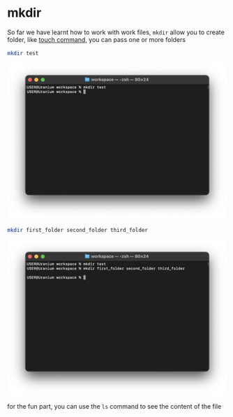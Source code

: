 # mkdir

So far we have learnt how to work with work files, `mkdir` allow you to create
folder, like [touch command](./touch.md), you can pass one or more folders

```sh
mkdir test
```

![mkdir](../../assets/shell-scripting/mkdir.png)

```sh
mkdir first_folder second_folder third_folder
```

![mkdir](../../assets/shell-scripting/mkdir-multiple.png)

for the fun part, you can use the `ls` command to see the content of the file
